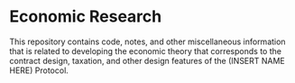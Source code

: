 # Economic Research

This repository contains code, notes, and other miscellaneous information that is related to
developing the economic theory that corresponds to the contract design, taxation, and other
design features of the (INSERT NAME HERE) Protocol.
